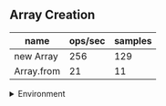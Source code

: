 ## Array Creation

|name|ops/sec|samples|
|-|-|-|
|new Array|256|129|
|Array.from|21|11|


<details>
<summary>Environment</summary>

* __Machine:__ linux x64 | 4 vCPUs | 7.6GB Mem
* __Run:__ Tue Oct 29 2024 16:55:53 GMT+0000 (Coordinated Universal Time)
* __Node:__ `v18.0.0`
</details>

<!--
{"environment":{"platform":"linux","arch":"x64","cpus":4,"totalMemory":7.597877502441406},"benchmarks":[{"name":"new Array","opsSec":256.6222939599346,"samples":129},{"name":"Array.from","opsSec":21.43186943144017,"samples":11}]}-->
